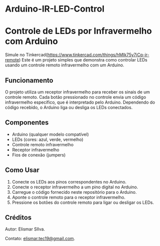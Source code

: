 # Arduino-IR-LED-Control

# Controle de LEDs por Infravermelho com Arduino
Simule no Tinkercad(https://www.tinkercad.com/things/hMIk75y7iCq-ir-remote)
Este é um projeto simples que demonstra como controlar LEDs usando um controle remoto infravermelho com um Arduino.

## Funcionamento

O projeto utiliza um receptor infravermelho para receber os sinais de um controle remoto. Cada botão pressionado no controle envia um código infravermelho específico, que é interpretado pelo Arduino. Dependendo do código recebido, o Arduino liga ou desliga os LEDs conectados.

## Componentes

- Arduino (qualquer modelo compatível)
- LEDs (cores: azul, verde, vermelho)
- Controle remoto infravermelho
- Receptor infravermelho
- Fios de conexão (jumpers)

## Como Usar

1. Conecte os LEDs aos pinos correspondentes no Arduino.
2. Conecte o receptor infravermelho a um pino digital no Arduino.
3. Carregue o código fornecido neste repositório para o Arduino.
4. Aponte o controle remoto para o receptor infravermelho.
5. Pressione os botões do controle remoto para ligar ou desligar os LEDs.

## Créditos

Autor: Elismar SIlva.

Contato: elismar.tec19@gmail.com.  
